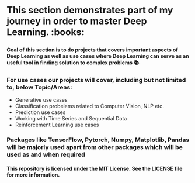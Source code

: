 <p style="font-size: 25px;">
<b>This section demonstrates part of my journey in order to master Deep Learning. :books:<br>

Goal of this section is to do projects that covers important aspects of Deep Learning as well as use cases where Deep Learning can serve as an useful tool in finding solution to complex problems  :books:</b>
</p>

<h3>For use cases our projects will cover, including but not limited to, below Topic/Areas:  </h3>
<ul>
    <li>Generative use cases</li>
    <li>Classification probelems related to Computer Vision, NLP etc.</li>
    <li>Prediction use cases</li>
    <li>Working with Time Series and Sequential Data</li>
    <li>Reinforcement Learning use cases</li>
</ul>

<h3>Packages like TensorFlow, Pytorch, Numpy, Matplotlib, Pandas will be majorly used apart from other packages which will be used as and when required </h3>

<h4>This repository is licensed under the MIT License. See the LICENSE file for more information.</h4>